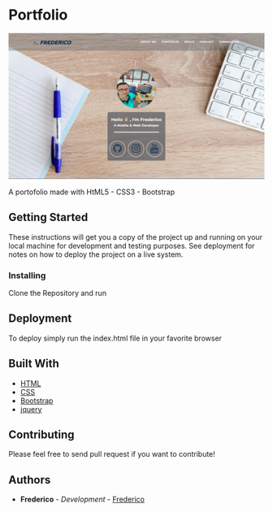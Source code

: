 # Portfolio

![Thumbnail](Thumbnail.png)

A portofolio made with HtML5 - CSS3 - Bootstrap

## Getting Started

These instructions will get you a copy of the project up and running on your local machine for development and testing purposes. See deployment for notes on how to deploy the project on a live system.

### Installing

Clone the Repository and run

## Deployment

To deploy simply run the index.html file in your favorite browser

## Built With

- [HTML](https://www.w3schools.com/html/html5_intro.asp)
- [CSS](https://www.w3schools.com/css/default.asp)
- [Bootstrap](https://getbootstrap.com/)
- [jquery](https://jquery.com/)

## Contributing

Please feel free to send pull request if you want to contribute!

## Authors

- **Frederico** - _Development_ - [Frederico](https://github.com/FredSoares)
